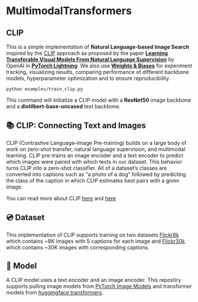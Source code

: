 # MultimodalTransformers



## CLIP

This is a simple implementation of **Natural Language-based Image Search** inspired by the [CLIP](https://openai.com/blog/clip/) approach as proposed by the paper [**Learning Transferable Visual Models From Natural Language Supervision**](https://arxiv.org/abs/2103.00020) by OpenAI in [**PyTorch Lightning**](https://www.pytorchlightning.ai/). We also use [**Weights & Biases**](wandb.ai) for experiment tracking, visualizing results, comparing performance of different backbone models, hyperparameter optimization and to ensure reproducibility.

```shell
python examples/train_clip.py 
```
This command will initialize a CLIP model with a **ResNet50** image backbone and a **distilbert-base-uncased** text backbone. 

## 📚 CLIP: Connecting Text and Images
CLIP (Contrastive Language–Image Pre-training) builds on a large body of work on zero-shot transfer, natural language supervision, and multimodal learning. CLIP pre-trains an image encoder and a text encoder to predict which images were paired with which texts in our dataset. This behavior turns CLIP into a zero-shot classifier. All of a dataset’s classes are converted into captions such as “a photo of a dog” followed by predicting the class of the caption in which CLIP estimates best pairs with a given image.

You can read more about CLIP [here](https://openai.com/blog/clip/) and [here](https://arxiv.org/abs/2103.00020)

## 💿 Dataset
This implementation of CLIP supports training on two datasets [Flickr8k](https://forms.illinois.edu/sec/1713398) which contains ~8K images with 5 captions for each image and [Flickr30k](https://aclanthology.org/Q14-1006/) which contains ~30K images with corresponding captions.

## 🤖 Model
A CLIP model uses a text encoder and an image encoder. This repostiry supports pulling image models from [PyTorch Image Models](https://github.com/rwightman/pytorch-image-models) and transformer models from [huggingface transformers](https://github.com/huggingface/transformers). 

